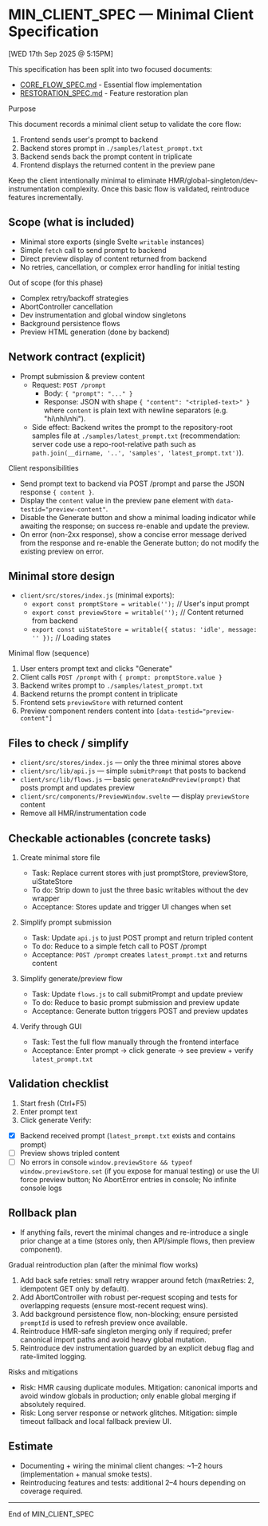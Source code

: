 # MIN_CLIENT_SPEC — Minimal Client Specification

[WED 17th Sep 2025 @ 5:15PM]

This specification has been split into two focused documents:

- [CORE_FLOW_SPEC.md](CORE_FLOW_SPEC.md) - Essential flow implementation
- [RESTORATION_SPEC.md](RESTORATION_SPEC.md) - Feature restoration plan

Purpose

This document records a minimal client setup to validate the core flow:

1. Frontend sends user's prompt to backend
2. Backend stores prompt in `./samples/latest_prompt.txt`
3. Backend sends back the prompt content in triplicate
4. Frontend displays the returned content in the preview pane

Keep the client intentionally minimal to eliminate HMR/global-singleton/dev-instrumentation complexity. Once this basic flow is validated, reintroduce features incrementally.

## Scope (what is included)

- Minimal store exports (single Svelte `writable` instances)
- Simple `fetch` call to send prompt to backend
- Direct preview display of content returned from backend
- No retries, cancellation, or complex error handling for initial testing

Out of scope (for this phase)

- Complex retry/backoff strategies
- AbortController cancellation
- Dev instrumentation and global window singletons
- Background persistence flows
- Preview HTML generation (done by backend)

## Network contract (explicit)

- Prompt submission & preview content
  - Request: `POST /prompt`
    - Body: `{ "prompt": "..." }`
    - Response: JSON with shape `{ "content": "<tripled-text>" }` where `content` is plain text with newline separators (e.g. "hi\nhi\nhi").
  - Side effect: Backend writes the prompt to the repository-root samples file at `./samples/latest_prompt.txt` (recommendation: server code use a repo-root-relative path such as `path.join(__dirname, '..', 'samples', 'latest_prompt.txt')`).

Client responsibilities

- Send prompt text to backend via POST /prompt and parse the JSON response `{ content }`.
- Display the `content` value in the preview pane element with `data-testid="preview-content"`.
- Disable the Generate button and show a minimal loading indicator while awaiting the response; on success re-enable and update the preview.
- On error (non-2xx response), show a concise error message derived from the response and re-enable the Generate button; do not modify the existing preview on error.

## Minimal store design

- `client/src/stores/index.js` (minimal exports):
  - `export const promptStore = writable('');` // User's input prompt
  - `export const previewStore = writable('');` // Content returned from backend
  - `export const uiStateStore = writable({ status: 'idle', message: '' });` // Loading states

Minimal flow (sequence)

1. User enters prompt text and clicks "Generate"
2. Client calls `POST /prompt` with `{ prompt: promptStore.value }`
3. Backend writes prompt to `./samples/latest_prompt.txt`
4. Backend returns the prompt content in triplicate
5. Frontend sets `previewStore` with returned content
6. Preview component renders content into `[data-testid="preview-content"]`

## Files to check / simplify

- `client/src/stores/index.js` — only the three minimal stores above
- `client/src/lib/api.js` — simple `submitPrompt` that posts to backend
- `client/src/lib/flows.js` — basic `generateAndPreview(prompt)` that posts prompt and updates preview
- `client/src/components/PreviewWindow.svelte` — display `previewStore` content
- Remove all HMR/instrumentation code

## Checkable actionables (concrete tasks)

1. Create minimal store file

   - Task: Replace current stores with just promptStore, previewStore, uiStateStore
   - To do: Strip down to just the three basic writables without the dev wrapper
   - Acceptance: Stores update and trigger UI changes when set

2. Simplify prompt submission

   - Task: Update `api.js` to just POST prompt and return tripled content
   - To do: Reduce to a simple fetch call to POST /prompt
   - Acceptance: `POST /prompt` creates `latest_prompt.txt` and returns content

3. Simplify generate/preview flow

   - Task: Update `flows.js` to call submitPrompt and update preview
   - To do: Reduce to basic prompt submission and preview update
   - Acceptance: Generate button triggers POST and preview updates

4. Verify through GUI
   - Task: Test the full flow manually through the frontend interface
   - Acceptance: Enter prompt → click generate → see preview + verify `latest_prompt.txt`

## Validation checklist

1. Start fresh (Ctrl+F5)
2. Enter prompt text
3. Click generate
   Verify:

- [x] Backend received prompt (`latest_prompt.txt` exists and contains prompt)
- [ ] Preview shows tripled content
- [ ] No errors in console
      `window.previewStore && typeof window.previewStore.set` (if you expose for manual testing) or use the UI force preview button;
      No AbortError entries in console;
      No infinite console logs

## Rollback plan

- If anything fails, revert the minimal changes and re-introduce a single prior change at a time (stores only, then API/simple flows, then preview component).

Gradual reintroduction plan (after the minimal flow works)

1. Add back safe retries: small retry wrapper around fetch (maxRetries: 2, idempotent GET only by default).
2. Add AbortController with robust per-request scoping and tests for overlapping requests (ensure most-recent request wins).
3. Add background persistence flow, non-blocking; ensure persisted `promptId` is used to refresh preview once available.
4. Reintroduce HMR-safe singleton merging only if required; prefer canonical import paths and avoid heavy global mutation.
5. Reintroduce dev instrumentation guarded by an explicit debug flag and rate-limited logging.

Risks and mitigations

- Risk: HMR causing duplicate modules. Mitigation: canonical imports and avoid window globals in production; only enable global merging if absolutely required.
- Risk: Long server response or network glitches. Mitigation: simple timeout fallback and local fallback preview UI.

## Estimate

- Documenting + wiring the minimal client changes: ~1–2 hours (implementation + manual smoke tests).
- Reintroducing features and tests: additional 2–4 hours depending on coverage required.

---

End of MIN_CLIENT_SPEC
